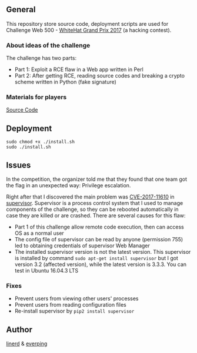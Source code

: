 ## General
This repository store source code, deployment scripts are used for Challenge Web 500 - [WhiteHat Grand Prix 2017](https://ctftime.org/event/543) (a hacking contest).

### About ideas of the challenge
The challenge has two parts:
- Part 1: Exploit a RCE flaw in a Web app written in Perl
- Part 2: After getting RCE, reading source codes and breaking a crypto scheme written in Python (fake signature)

### Materials for players
 [Source Code](problem/src_009c5f7151bd16d9565da90324d6e12ca4d84550.zip)

## Deployment
```shell
sudo chmod +x ./install.sh
sudo ./install.sh
```

## Issues
In the competition, the organizer told me that they found that one team got the flag in an unexpected way: Privilege escalation.

Right after that I discovered the main problem was [CVE-2017-11610](https://github.com/Supervisor/supervisor/issues/964) in [supervisor](http://supervisord.org/). Supervisor is a process control system that I used to manage components of the challenge, so they can be rebooted automatically in case they are killed or are crashed. There are several causes for this flaw:
- Part 1 of this challenge allow remote code execution, then can access OS as a normal user
- The config file of supervisor can be read by anyone (permission 755) led to obtaining credentials of supervisor Web Manager
- The installed supervisor version is not the latest version. This supervisor is installed by command `sudo apt-get install supervisor` but I got version 3.2 (affected version), while the latest version is 3.3.3. You can test in Ubuntu 16.04.3 LTS

### Fixes 
- Prevent users from viewing other users' processes
- Prevent users from reading configuration files
- Re-install supervisor by `pip2 install supervisor`

## Author 
[linerd](https://github.com/linerd0196) & [everping](https://twitter.com/everping)
